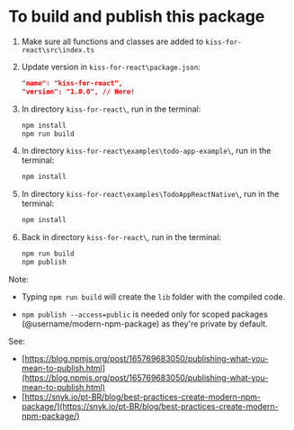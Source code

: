 # To build and publish this package

1. Make sure all functions and classes are added to `kiss-for-react\src\index.ts`

2. Update version in `kiss-for-react\package.json`:

   ```json
   "name": "kiss-for-react",
   "version": "1.0.0", // Here!
   ```

3. In directory `kiss-for-react\`, run in the terminal:

   ```bash
   npm install
   npm run build  
   ```

4. In directory `kiss-for-react\examples\todo-app-example\`, run in the terminal:

   ```bash
   npm install  
   ```

5. In directory `kiss-for-react\examples\TodoAppReactNative\`, run in the terminal:

   ```bash
   npm install  
   ```

6. Back in directory `kiss-for-react\`, run in the terminal:

   ```bash
   npm run build
   npm publish
   ```

Note:

* Typing `npm run build` will create the `lib` folder with the compiled code.

* `npm publish --access=public` is needed only for scoped packages (@username/modern-npm-package) as
  they're private by default.

See:

* [https://blog.npmjs.org/post/165769683050/publishing-what-you-mean-to-publish.html](https://blog.npmjs.org/post/165769683050/publishing-what-you-mean-to-publish.html)
* [https://snyk.io/pt-BR/blog/best-practices-create-modern-npm-package/](https://snyk.io/pt-BR/blog/best-practices-create-modern-npm-package/)
